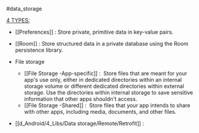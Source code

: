 #data_storage

 [4 TYPES:](https://developer.android.com/training/data-storage) 

-   [[Preferences]] : Store private, primitive data in key-value pairs.

-   [[Room]] : Store structured data in a private database using the Room persistence library.

-   File storage
	- [[File Storage -App-specific]] : 
		Store files that are meant for your app's use only, 
		either in dedicated directories within an internal storage volume 
		or different dedicated directories within external storage. 
		Use the directories within internal storage to save sensitive information that other apps shouldn't access.
	-   [[File Storage -Shared]] : 
		Store files that your app intends to share with other apps, including media, documents, and other files.

-   [[d_Android/4_Libs/Data storage/Remote/Retrofit]] : 